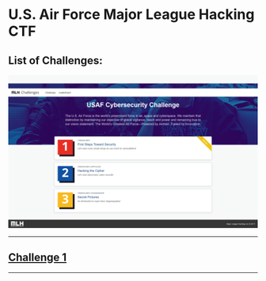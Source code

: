 # **U.S. Air Force Major League Hacking CTF**
## **List of Challenges:**

![Challenges](images/challenges.png)
___
## **[Challenge 1](Challenge_1)**
___


